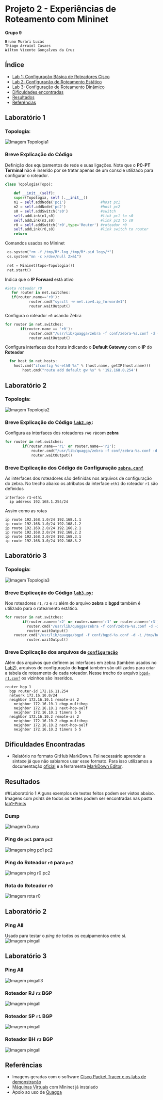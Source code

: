 # Projeto 2 - Experiências de Roteamento com Mininet

**Grupo 9**

	Bruno Murari Lucas
	Thiago Arraiol Casaes
	Wilton Vicente Gonçalves da Cruz    
  
## Índice

 * [Lab 1: Configuração Básica de Roteadores Cisco](https://github.com/wiltonvgc/projeto2/blob/master/relatorio.mdown#laboratório-1)
 * [Lab 2: Configuração de Roteamento Estático](https://github.com/wiltonvgc/projeto2/blob/master/relatorio.mdown#laboratório-2)
 * [Lab 3: Configuração de Roteamento Dinâmico](https://github.com/wiltonvgc/projeto2/blob/master/relatorio.mdown#laboratório-3)
 * [Dificuldades encontradas](https://github.com/wiltonvgc/projeto2/blob/master/relatorio.mdown#diiculdades-econtradas)
 * [Resultados](https://github.com/wiltonvgc/projeto2/blob/master/relatorio.mdown#resultados)
 * [Referências](https://github.com/wiltonvgc/projeto2/blob/master/relatorio.mdown#referências)


## Laboratório 1

### Topologia:
![Imagem Topologia1](/lab1/lab1-Prints/Topologia%20Lab1.jpg)


### Breve Explicação do Código
  Definição dos equipamentos de rede e suas ligações. Note que o **PC-PT Terminal** não é inserido por se tratar apenas de um console utilizado para configurar o roteador. 
```python
class Topologia(Topo):
   
    def __init__(self):
    super(Topologia, self ).__init__()
    n1 = self.addNode('pc1')				#host pc1
	n2 = self.addNode('pc2')				#host pc2
	s0 = self.addSwitch('s0')				#switch
	self.addLink(n1,s0)						#link pc1 to s0
	self.addLink(n2,s0)						#link pc2 to s0
	r0 = self.addSwitch('r0',type='Router')	#roteador r0
	self.addLink(r0,s0)						#link switch to router
	return
``` 

Comandos usados no Mininet
```python
 os.system("rm -f /tmp/R*.log /tmp/R*.pid logs/*")
 os.system("mn -c >/dev/null 2>&1")
    
 net = Mininet(topo=Topologia())
 net.start()
```

Indica que o **IP Forward** está ativo 
 ```python
 #Seta roteador r0
    for router in net.switches:
	if(router.name=='r0'):
        	router.cmd("sysctl -w net.ipv4.ip_forward=1")
        	router.waitOutput() 
 ```

Configura o roteador `r0` usando Zebra
 ```python
 for router in net.switches:
        if(router.name == 'r0'):
       		router.cmd("/usr/lib/quagga/zebra -f conf/zebra-%s.conf -d -i /tmp/zebra-%s.pid > logs/%s-zebra-stdout 2>&1" % (router.name, router.name, router.name))
        	router.waitOutput() 
 ```

Configura interfaces dos hosts indicando o **Default Gateway** com o **IP** do **Roteador** 
```python
  for host in net.hosts:
	host.cmd("ifconfig %s-eth0 %s" % (host.name, getIP(host.name)))
    	host.cmd("route add default gw %s" % '192.168.0.254')
```

## Laboratório 2
### Topologia:
![Imagem Topologia2](/lab2/lab2-Prints/Topologia%20Lab2.jpg)

### Breve Explicação do Código [`lab2.py`](/lab2/lab2.py):
Configura as interfaces dos roteadores `rA`e `rB`com **zebra**
```python
for router in net.switches:
        if(router.name=='r1' or router.name=='r2'):
       		router.cmd("/usr/lib/quagga/zebra -f conf/zebra-%s.conf -d -i /tmp/zebra-%s.pid > logs/%s-zebra-stdout 2>&1" % (router.name, router.name, router.name))
        	router.waitOutput()
```
### Breve Explicação dos Código de Configuração [`zebra.conf`](/lab2/conf/)
As interfaces dos roteadores são definidas nos arquivos de configuração do zebra.
No trecho abaixo os atributos da interface `eth1` do roteador `r1` são definidos
```
interface r1-eth1
  ip address 192.168.1.254/24
```
Assim como as rotas
```
ip route 192.168.1.0/24 192.168.1.1
ip route 192.168.1.0/24 192.168.1.2
ip route 192.168.2.0/24 192.168.2.1
ip route 192.168.2.0/24 192.168.2.2
ip route 192.168.3.0/24 192.168.3.1
ip route 192.168.3.0/24 192.168.3.2
```


## Laboratório 3
### Topologia:
![Imagem Topologia3](/lab3/lab3-Prints/Topologia%20lab3.jpg)

### Breve Explicação do Código [`lab3.py`](/lab3/lab3.py):
Nos roteadores `r1`, `r2` e `r3` além do arquivo **zebra** o **bgpd** também é utilizado para o roteamento estático. 
```python
for router in net.switches:
        if(router.name=='r2' or router.name=='r1' or router.name=='r3'):
          router.cmd("/usr/lib/quagga/zebra -f conf/zebra-%s.conf -d -i /tmp/zebra-%s.pid > logs/%s-zebra-stdout 2>&1" % (router.name, router.name, router.name))
          router.waitOutput()
    router.cmd("/usr/lib/quagga/bgpd -f conf/bgpd-%s.conf -d -i /tmp/bgp-%s.pid > logs/%s-bgpd-stdout 2>&1" % (router.name, router.name, router.name), shell=True)
          router.waitOutput()
``` 

### Breve Explicação dos arquivos de [`configuração`](/lab3/conf)
Além dos arquivos que definem as interfaces em zebra (também usados no [Lab2](/lab2/conf/)), arquivos de configuração do **bgpd** também são utilizados para criar a tabela de roteamento de cada roteador.
Nesse trecho do arquivo [`bgpd-r1.conf`](/lab3/conf/bgpd-r1.conf) os vizinhos são inseridos.  
```
router bgp 1
  bgp router-id 172.16.11.254
  network 172.16.10.0/24
  neighbor 172.16.10.1 remote-as 2
    neighbor 172.16.10.1 ebgp-multihop
    neighbor 172.16.10.1 next-hop-self
    neighbor 172.16.10.1 timers 5 5
  neighbor 172.16.10.2 remote-as 2
    neighbor 172.16.10.2 ebgp-multihop
    neighbor 172.16.10.2 next-hop-self
    neighbor 172.16.10.2 timers 5 5
```
## Dificuldades Encontradas
* Relatório no formato GitHub MarkDown. Foi necessário aprender a sintaxe já que não sabíamos usar esse formato. Para isso utilizamos a documentação [oficial](https://guides.github.com/features/mastering-markdown/) e a ferramenta [MarkDown Editor](https://jbt.github.io/markdown-editor/).

## Resultados
##Laboratório 1
Alguns exemplos de testes feitos podem ser vistos abaixo. Imagens com *prints* de todos os testes podem ser encontradas nas pasta [lab1-Prints](/lab1/lab1-Prints/) 
### Dump
![Imagem Dump](https://github.com/wiltonvgc/projeto2/blob/master/lab1/lab1-Prints/dump.png)

### Ping de `pc1` para `pc2`
![Imagem ping pc1 pc2](https://github.com/wiltonvgc/projeto2/blob/master/lab1/lab1-Prints/pc1ToPc2.png)

### Ping do Roteador `r0` para `pc2`
![Imagem ping r0 pc2](https://github.com/wiltonvgc/projeto2/blob/master/lab1/lab1-Prints/RouterToPc2.png) 

### Rota do Roteador `r0`
![Imagem rota r0](https://github.com/wiltonvgc/projeto2/blob/master/lab1/lab1-Prints/routeR0.png)

## Laboratório 2
### Ping All
Usado para testar o *ping* de todos os equipamentos entre si.
![Imagem pingall](https://github.com/wiltonvgc/projeto2/blob/master/lab2/lab2-Prints/pingallLab2.png)

## Laboratório 3
### Ping All
![Imagem pingall3](https://github.com/wiltonvgc/projeto2/blob/master/lab3/lab3-Prints/pingall.png)

### Roteador RJ `r2` BGP
![Imagem pingall](https://github.com/wiltonvgc/projeto2/blob/master/lab3/lab3-Prints/RoteadorRJ_BGP.png)

### Roteador SP `r1` BGP
![Imagem pingall](https://github.com/wiltonvgc/projeto2/blob/master/lab3/lab3-Prints/RoteadorSP_BGP.png)

### Roteador BH `r3` BGP
![Imagem pingall](https://github.com/wiltonvgc/projeto2/blob/master/lab3/lab3-Prints/RoteadorBH_BGP.png)

## Referências
* Imagens geradas com o software [Cisco Packet Tracer e os labs de demonstração](http://labcisco.blogspot.com.br/p/laboratorios.html)
* [Máquinas Virtuais](http://mininet.org/download/) com Mininet já instalado 
* Apoio ao uso de [Quagga](http://www.nongnu.org/quagga/docs/docs-info.html#Interface-Commands)

